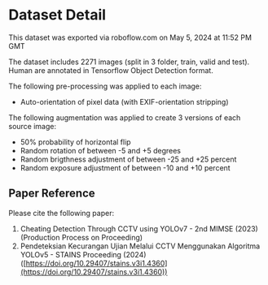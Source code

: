 Dataset Detail
==============

This dataset was exported via roboflow.com on May 5, 2024 at 11:52 PM GMT

The dataset includes 2271 images (split in 3 folder, train, valid and test).
Human are annotated in Tensorflow Object Detection format.

The following pre-processing was applied to each image:

* Auto-orientation of pixel data (with EXIF-orientation stripping)

The following augmentation was applied to create 3 versions of each source image:

* 50% probability of horizontal flip
* Random rotation of between -5 and +5 degrees
* Random brigthness adjustment of between -25 and +25 percent
* Random exposure adjustment of between -10 and +10 percent

## Paper Reference

Please cite the following paper:
1. Cheating Detection Through CCTV using YOLOv7 - 2nd MIMSE (2023)
   (Production Process on Proceeding)
2. Pendeteksian Kecurangan Ujian Melalui CCTV Menggunakan Algoritma YOLOv5 - STAINS Proceeding (2024)
   ([https://doi.org/10.29407/stains.v3i1.4360](https://doi.org/10.29407/stains.v3i1.4360))
